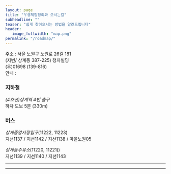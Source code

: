 ```yaml
---
layout: page
title: "우경제정형외과 오시는길"
subheadline: ""
teaser: "쉽게 찾아오시는 방법을 알려드립니다"
header:
   image_fullwidth: "map.png"
permalink: "/roadmap/"
---
```



주소 : 서울 노원구 노원로 26길 181   
(지번/ 상계동 387-225) 청자빌딩   
      (우)01698 (139-816)   
안내 : 


### 지하철   
*(4호선)상계역 4번 출구*    
하차 도보 5분 (330m)

### 버스   
*상계중앙시장입구*(11222, 11223)   
 지선1137 / 지선1142 / 지선1138 / 마을노원05    

*상계동주유소*(11220, 11221))   
 지선1139 / 지선1140 / 지선1143  
 
---
<!-- * Daum 지도 - 지도퍼가기 -->
<!-- 1. 지도 노드 -->
<div id="daumRoughmapContainer1502587565319" class="root_daum_roughmap root_daum_roughmap_landing"></div>

<!--
	2. 설치 스크립트
	* 지도 퍼가기 서비스를 2개 이상 넣을 경우, 설치 스크립트는 하나만 삽입합니다.
-->
<script charset="UTF-8" class="daum_roughmap_loader_script" src="https://spi.maps.daum.net/imap/map_js_init/roughmapLoader.js"></script>

<!-- 3. 실행 스크립트 -->
<script charset="UTF-8">
	new daum.roughmap.Lander({
		"timestamp" : "1502587565319",
		"key" : "j4uf",
		"mapWidth" : "600",
		"mapHeight" : "500"
	}).render();
</script>
---
    




